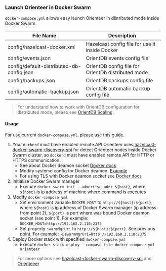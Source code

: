 ### Launch Orienteer in Docker Swarm

`docker-compose.yml` allows easy launch Orienteer in distributed mode inside Docker Swarm.

| File Name                                 | Description                                        |
|-------------------------------------------|----------------------------------------------------|
| config/hazelcast-docker.xml               | Hazelcast config file for use it inside Docker     |
| config/events.json                        | OrientDB events config file                        |
| config/default-distributed-db-config.json | OrientDB config file for OrientDb distributed mode |
| config/backups.json                       | OrientDB backups config file                       |
| config/automatic-backup.json              | OrientDB automatic backup config file              |


> For understand how to work with OrientDB configuration for distributed mode, please see [OrientDB Scaling](https://orientdb.com/docs/last/Distributed-Architecture.html "OrientDB Scaling").


#### Usage
For use current `docker-compose.yml`, please use this guide.
1. Your `dockerd` must have enabled remote API
    Orienteer uses [hazelcast-docker-swarm-discovery-spi](https://github.com/bitsofinfo/hazelcast-docker-swarm-discovery-spi) for detect Orienteer nodes inside Docker Swarm cluster, so `dockerd` must have enabled remote API for HTTP or HTTPS communication.
    * See about Docker deamon socket [Docker docs](https://docs.docker.com/engine/reference/commandline/dockerd/#daemon-socket-option)
    * Modify systemd config for Docker deamon. [Example](https://success.docker.com/article/how-do-i-enable-the-remote-api-for-dockerd)
    * For using TLS with Docker deamon socket see [Docker docs](https://docs.docker.com/engine/security/https/)
2. Initialize Docker Swarm manager
    * Execute `docker swarm init --advertise-addr ${host}`, where `${host}` is ip address of machine where command is executes
3. Modify `docker-compose.yml`
    * Set environment variable `DOCKER_HOST` to `http://${host}:${port}`, where `${host}` is ip address of Docker Swarm manager (ip address from point 2), `${port}` is port where was bound Docker deamon socket (see point 1).
    For example: `DOCKER_HOST=http://192.168.2.110:2375`
    * Set property `swarmMgrUri` to `http://${host}:${port}`. See previous point.
    For example: `-DswarmMgrUri=http://192.168.2.110:2375`
4. Deploy Docker stack with specified `docker-compose.yml`
    * Execute `docker stack deploy --compose-file docker-compose.yml orienteer`

> For more options see [hazelcast-docker-swarm-discovery-spi](https://github.com/bitsofinfo/hazelcast-docker-swarm-discovery-spi) and [Orienteeer](https://github.com/OrienteerBAP/Orienteer)
